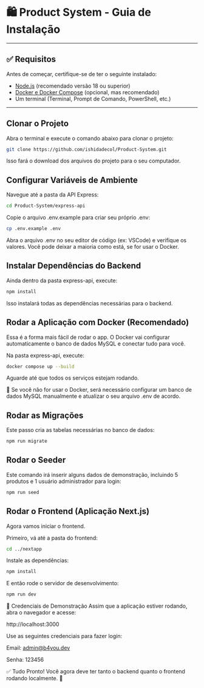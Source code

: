# 🛍️ Product System - Guia de Instalação
---

## ✅ Requisitos

Antes de começar, certifique-se de ter o seguinte instalado:

- [Node.js](https://nodejs.org/) (recomendado versão 18 ou superior)
- [Docker e Docker Compose](https://www.docker.com/products/docker-desktop) (opcional, mas recomendado)
- Um terminal (Terminal, Prompt de Comando, PowerShell, etc.)

---

## Clonar o Projeto

Abra o terminal e execute o comando abaixo para clonar o projeto:

```bash
git clone https://github.com/ishidadecol/Product-System.git
```
Isso fará o download dos arquivos do projeto para o seu computador.

## Configurar Variáveis de Ambiente
Navegue até a pasta da API Express:

```bash
cd Product-System/express-api
```
Copie o arquivo .env.example para criar seu próprio .env:

```bash
cp .env.example .env
```

Abra o arquivo .env no seu editor de código (ex: VSCode) e verifique os valores.
Você pode deixar a maioria como está, se for usar o Docker.

## Instalar Dependências do Backend
Ainda dentro da pasta express-api, execute:

```bash
npm install
```

Isso instalará todas as dependências necessárias para o backend.

## Rodar a Aplicação com Docker (Recomendado)
Essa é a forma mais fácil de rodar o app.
O Docker vai configurar automaticamente o banco de dados MySQL e conectar tudo para você.

Na pasta express-api, execute:

```bash
docker compose up --build
```
Aguarde até que todos os serviços estejam rodando.

📝 Se você não for usar o Docker, será necessário configurar um banco de dados MySQL manualmente e atualizar o seu arquivo .env de acordo.

## Rodar as Migrações
Este passo cria as tabelas necessárias no banco de dados:

```bash
npm run migrate
```

## Rodar o Seeder
Este comando irá inserir alguns dados de demonstração, incluindo 5 produtos e 1 usuário administrador para login:

```bash
npm run seed
```

## Rodar o Frontend (Aplicação Next.js)
Agora vamos iniciar o frontend.

Primeiro, vá até a pasta do frontend:

```bash
cd ../nextapp
```

Instale as dependências:

```bash
npm install
```
E então rode o servidor de desenvolvimento:

```bash
npm run dev
```

🧪 Credenciais de Demonstração
Assim que a aplicação estiver rodando, abra o navegador e acesse:

http://localhost:3000

Use as seguintes credenciais para fazer login:

Email: admin@b4you.dev

Senha: 123456

✅ Tudo Pronto!
Você agora deve ter tanto o backend quanto o frontend rodando localmente. 🎉
